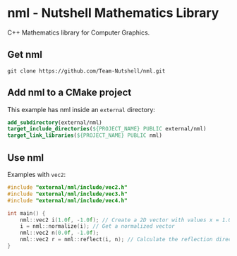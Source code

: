# nml - Nutshell Mathematics Library
C++ Mathematics library for Computer Graphics.

## Get nml
```
git clone https://github.com/Team-Nutshell/nml.git
```

## Add nml to a CMake project
This example has nml inside an ``external`` directory:
```CMake
add_subdirectory(external/nml)
target_include_directories(${PROJECT_NAME} PUBLIC external/nml)
target_link_libraries(${PROJECT_NAME} PUBLIC nml)
```

## Use nml
Examples with ``vec2``:
```CPP
#include "external/nml/include/vec2.h"
#include "external/nml/include/vec3.h"
#include "external/nml/include/vec4.h"

int main() {
    nml::vec2 i(1.0f, -1.0f); // Create a 2D vector with values x = 1.0 and y = 2.0
    i = nml::normalize(i); // Get a normalized vector
    nml::vec2 n(0.0f, -1.0f);
    nml::vec2 r = nml::reflect(i, n); // Calculate the reflection direction from the incident vector i and the normal n
}
```